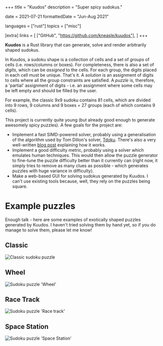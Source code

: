 +++
title = "Kuudos"
description = "Super spicy sudokus."

date = 2021-07-21
formattedDate = "Jun-Aug 2021"

languages = ["rust"]
topics = ["misc"]

[extra]
links = [
    ["GitHub", "https://github.com/kneasle/kuudos"],
]
+++

**Kuudos** is a Rust library that can generate, solve and render arbitrarily shaped sudokus.

In Kuudos, a sudoku shape is a collection of cells and a set of _groups_ of cells (i.e.
rows/columns or boxes).  For completeness, there is also a set of _digits_, which can be _assigned_
to the cells. For each group, the digits placed in each cell must be unique.  That's it.  A
_solution_ is an assignment of digits to cells where all the group constraints are satisfied.  A
_puzzle_ is, therefore, a 'partial' assignment of digits - i.e. an assignment where some cells may
be left empty and should be filled by the user.

For example, the classic 9x9 sudoku contains 81 cells, which are divided into 9 rows, 9 columns and
9 boxes = 27 groups (each of which contains 9 cells).

This project is currently quite young (but already good enough to generate awesomely spicy puzzles).
A few goals for the project are:
- Implement a fast SIMD-powered solver, probably using a generalisation of the algorithm used by Tom
  Dillon's solver, [Tdoku](https://github.com/t-dillon/tdoku).  There's also a very well-written
  [blog post](https://t-dillon.github.io/tdoku/) explaining how it works.
- Implement a good difficulty metric, probably using a solver which emulates human techniques.  This
  would then allow the puzzle generator to fine-tune the puzzle difficulty better than it currently
  can (right now, it simply tries to remove as many clues as possible - which generates puzzles with huge
  variance in difficulty).
- Make a web-based GUI for solving sudokus generated by Kuudos.  I can't use existing tools because,
  well, they rely on the puzzles being square.

# Example puzzles

Enough talk - here are some examples of exotically shaped puzzles generated by Kuudos.  I haven't
tried solving them by hand yet, so if you do manage to solve them, please let me know!

## Classic

![Classic sudoku puzzle](kuudos/classic.svg)

## Wheel

![Sudoku puzzle 'Wheel'](kuudos/wheel.svg)

## Race Track

![Sudoku puzzle 'Race track'](kuudos/race-track.svg)

## Space Station

![Sudoku puzzle 'Space Station'](kuudos/space-station.svg)

